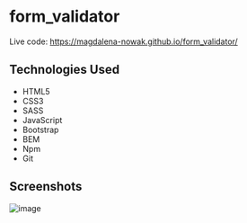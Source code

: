 # form_validator

Live code: https://magdalena-nowak.github.io/form_validator/

## Technologies Used
* HTML5
* CSS3
* SASS
* JavaScript
* Bootstrap
* BEM
* Npm
* Git

## Screenshots

![image](https://user-images.githubusercontent.com/70846864/132015352-b8000d32-41a6-46df-9f1f-a216a01016cc.png)
